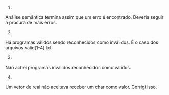 1)
Análise semântica termina assim que um erro é encontrado. Deveria seguir a procura de mais erros.

2)
Há programas válidos sendo reconhecidos como inválidos. É o caso dos arquivos valid[1-4].txt

3)
Não achei programas inválidos reconhecidos como válidos.

4)
Um vetor de real não aceitava receber um char como valor. Corrigi isso.
